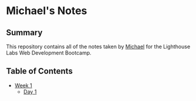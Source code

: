 # Michael's Notes

## Summary
This repository contains all of the notes taken by [Michael](https://github.com/michaelkcwong/lighthouse-web-notes) for the Lighthouse Labs Web Development Bootcamp.

## Table of Contents
* [Week 1](/Week_1)
  * [Day 1](/Week_1/Day_1)
